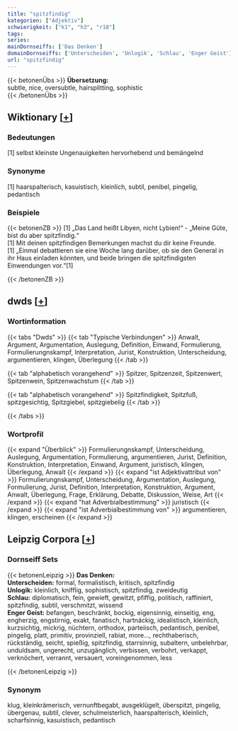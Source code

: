 ```yaml
---
title: "spitzfindig"
kategorien: ["Adjektiv"]
schwierigkeit: ["k1", "h3", "r18"]
tags:
series:
mainDornseiffs: ['Das Denken']
domainDornseiffs: ['Unterscheiden', 'Unlogik', 'Schlau', 'Enger Geist']
url: "spitzfindig"
---
```


{{< betonenÜbs >}}
**Übersetzung:**  
subtle, nice, oversubtle, hairsplitting, sophistic  
{{< /betonenÜbs >}}

## Wiktionary [[+](https://de.wiktionary.org/wiki/spitzfindig)]

### Bedeutungen
[1] selbst kleinste Ungenauigkeiten hervorhebend und bemängelnd  

### Synonyme
[1] haarspalterisch, kasuistisch, kleinlich, subtil, penibel, pingelig, pedantisch  

### Beispiele
{{< betonenZB >}}
[1] „Das Land heißt Libyen, nicht Lybien!“ - „Meine Güte, bist du aber spitzfindig.“  
[1] Mit deinen spitzfindigen Bemerkungen machst du dir keine Freunde.  
[1] „Einmal debattieren sie eine Woche lang darüber, ob sie den General in ihr Haus einladen könnten, und beide bringen die spitzfindigsten Einwendungen vor.“[1]  

{{< /betonenZB >}}


## dwds [[+](https://www.dwds.de/wb/spitzfindig)]

### Wortinformation
{{< tabs "Dwds" >}}
{{< tab "Typische Verbindungen" >}}
Anwalt, Argument, Argumentation, Auslegung, Definition, Einwand, Formulierung, Formulierungnskampf, Interpretation, Jurist, Konstruktion, Unterscheidung, argumentieren, klingen, Überlegung
{{< /tab >}}

{{< tab "alphabetisch vorangehend" >}}
Spitzer, Spitzenzeit, Spitzenwert, Spitzenwein, Spitzenwachstum
{{< /tab >}}

{{< tab "alphabetisch vorangehend" >}}
Spitzfindigkeit, Spitzfuß, spitzgesichtig, Spitzgiebel, spitzgiebelig
{{< /tab >}}

{{< /tabs >}}

### Wortprofil
{{< expand "Überblick" >}} Formulierungnskampf, Unterscheidung, Auslegung, Argumentation, Formulierung, argumentieren, Jurist, Definition, Konstruktion, Interpretation, Einwand, Argument, juristisch, klingen, Überlegung, Anwalt {{< /expand >}}
{{< expand "ist Adjektivattribut von" >}} Formulierungnskampf, Unterscheidung, Argumentation, Auslegung, Formulierung, Jurist, Definition, Interpretation, Konstruktion, Argument, Anwalt, Überlegung, Frage, Erklärung, Debatte, Diskussion, Weise, Art {{< /expand >}}
{{< expand "hat Adverbialbestimmung" >}} juristisch {{< /expand >}}
{{< expand "ist Adverbialbestimmung von" >}} argumentieren, klingen, erscheinen {{< /expand >}}

## Leipzig Corpora [[+](https://corpora.uni-leipzig.de/en/res?word=spitzfindig&corpusId=deu_newscrawl-public_2018)]

### Dornseiff Sets
{{< betonenLeipzig >}}
**Das Denken:**  
**Unterscheiden:** formal, formalistisch, kritisch, spitzfindig  
**Unlogik:** kleinlich, knifflig, sophistisch, spitzfindig, zweideutig  
**Schlau:** diplomatisch, fein, gewieft, gewitzt, pfiffig, politisch, raffiniert, spitzfindig, subtil, verschmitzt, wissend  
**Enger Geist:** befangen, beschränkt, bockig, eigensinnig, einseitig, eng, engherzig, engstirnig, exakt, fanatisch, hartnäckig, idealistisch, kleinlich, kurzsichtig, mickrig, nüchtern, orthodox, parteiisch, pedantisch, penibel, pingelig, platt, primitiv, provinziell, rabiat, more..., rechthaberisch, rückständig, seicht, spießig, spitzfindig, starrsinnig, subaltern, unbelehrbar, unduldsam, ungerecht, unzugänglich, verbissen, verbohrt, verkappt, verknöchert, verrannt, versauert, voreingenommen, less  

{{< /betonenLeipzig >}}

### Synonym
klug, kleinkrämerisch, vernunftbegabt, ausgeklügelt, überspitzt, pingelig, übergenau, subtil, clever, schulmeisterlich, haarspalterisch, kleinlich, scharfsinnig, kasuistisch, pedantisch

